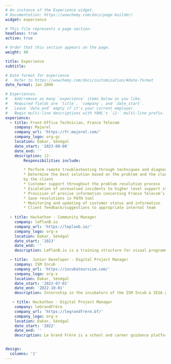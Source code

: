 ```yaml
---
# An instance of the Experience widget.
# Documentation: https://wowchemy.com/docs/page-builder/
widget: experience

# This file represents a page section.
headless: true
active: true

# Order that this section appears on the page.
weight: 40

title: Experience
subtitle:

# Date format for experience
#   Refer to https://wowchemy.com/docs/customization/#date-format
date_format: Jan 2006

# Experiences.
#   Add/remove as many `experience` items below as you like.
#   Required fields are `title`, `company`, and `date_start`.
#   Leave `date_end` empty if it's your current employer.
#   Begin multi-line descriptions with YAML's `|2-` multi-line prefix.
experience:
  - title: Front-Office Technician, France Telecom
    company: Majorel
    company_url: 'https://fr.majorel.com/'
    company_logo: org-gc
    location: Dakar, Sénégal
    date_start: '2023-08-08'
    date_end: ''
    description: |2-
        Responsibilities include:

        * Perform remote troubleshooting through techniques and diagnostics and relevant questions
        * Determine the best solution based on the problem and the clarifications provided
        by the client
        * Customer support throughout the problem resolution process
        * Escalation of unresolved incidents to higher level support staff
        * Provision of precise information concerning France Telecom’s products or services
        * Save resolutions in PATH tool
        * Monitoring and updating of customer status and information
        * Client feedback/suggestions to appropriate internal team
  
  - title: Hackathon - Community Manager
    company: lePlanB.io
    company_url: 'https://leplanb.io/'
    company_logo: org-x
    location: Dakar, Sénégal
    date_start: '2023'
    date_end: ''
    description: LePlanB.io is a training structure for visual programming tools that require little technical knowledge (No-Code) whose missions are Strengthen employability, facilitate business creation, accelerate digital transformation. During a Hackathon organized within the ISM group, my team and I solved the problems submitted by the company.

  - title:  Junior Developer - Digital Project Manager
    company: ISM Incub
    company_url: 'https://incubateursism.com/'
    company_logo: org-x
    location: Dakar, Sénégal
    date_start: '2022-07-01'
    date_end: '2022-10-01'
    description: Internship in the incubators of the ISM Incub & IESA group, my main missions were the implementation of a communication strategy and redesign of the website.

   - title: Hackathon - Digital Project Manager
    company: leGrandFrère
    company_url: 'https://legrandfrere.bf/'
    company_logo: org-x
    location: Dakar, Sénégal
    date_start: '2022'
    date_end: ''
    description: Le Grand Frère is a school and career guidance platform that provides high school and university graduates, students, professionals and parents with all the information they need on post-baccalaureate and university life in Burkina Faso. During a Hackathon organized within the ISM group, my team and I solved the problems submitted by the company, ranging from the expansion of the territory to Senegal, to a prototyping of the site's redesign.


design:
  columns: '1'
---
```

